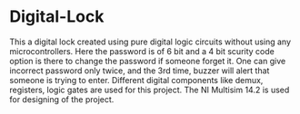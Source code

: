 # Digital-Lock
This a digital lock created using pure digital logic circuits without using any microcontrollers. Here the password is of 6 bit and a 4 bit scurity code option is there to change the password if someone forget it. One can give incorrect password only twice, and the 3rd time, buzzer will alert that someone is trying to enter. Different digital components like demux, registers, logic gates are used for this project. The NI Multisim 14.2 is used for designing of the project.
